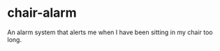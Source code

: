 chair-alarm
===========

An alarm system that alerts me when I have been sitting in my chair too long.
